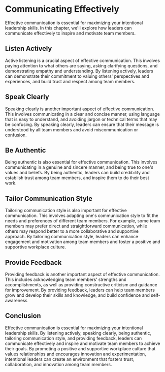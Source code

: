 Communicating Effectively
===================================================================================

Effective communication is essential for maximizing your intentional leadership skills. In this chapter, we'll explore how leaders can communicate effectively to inspire and motivate team members.

Listen Actively
---------------

Active listening is a crucial aspect of effective communication. This involves paying attention to what others are saying, asking clarifying questions, and demonstrating empathy and understanding. By listening actively, leaders can demonstrate their commitment to valuing others' perspectives and experiences, and build trust and respect among team members.

Speak Clearly
-------------

Speaking clearly is another important aspect of effective communication. This involves communicating in a clear and concise manner, using language that is easy to understand, and avoiding jargon or technical terms that may be confusing. By speaking clearly, leaders can ensure that their message is understood by all team members and avoid miscommunication or confusion.

Be Authentic
------------

Being authentic is also essential for effective communication. This involves communicating in a genuine and sincere manner, and being true to one's values and beliefs. By being authentic, leaders can build credibility and establish trust among team members, and inspire them to do their best work.

Tailor Communication Style
--------------------------

Tailoring communication style is also important for effective communication. This involves adapting one's communication style to fit the needs and preferences of different team members. For example, some team members may prefer direct and straightforward communication, while others may respond better to a more collaborative and supportive approach. By tailoring communication style, leaders can enhance engagement and motivation among team members and foster a positive and supportive workplace culture.

Provide Feedback
----------------

Providing feedback is another important aspect of effective communication. This includes acknowledging team members' strengths and accomplishments, as well as providing constructive criticism and guidance for improvement. By providing feedback, leaders can help team members grow and develop their skills and knowledge, and build confidence and self-awareness.

Conclusion
----------

Effective communication is essential for maximizing your intentional leadership skills. By listening actively, speaking clearly, being authentic, tailoring communication style, and providing feedback, leaders can communicate effectively and inspire and motivate team members to achieve their goals. By promoting a positive and supportive workplace culture that values relationships and encourages innovation and experimentation, intentional leaders can create an environment that fosters trust, collaboration, and innovation among team members.
